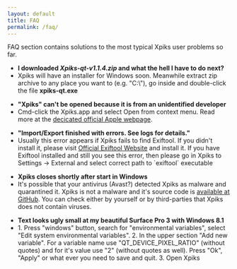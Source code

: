 ```yaml
---
layout: default
title: FAQ
permalink: /faq/
---
```


<article class="row">
<section class="small-12 large-8 columns page-content">

<div>
  <p>
    FAQ section contains solutions to the most typical Xpiks user problems so far.
  </p>
</div>

<div>
  <ul>
    <li><strong>I downloaded <i>Xpiks-qt-v1.1.4.zip</i> and what the hell I have to do next?</strong></li>
    <li>Xpiks will have an installer for Windows soon. Meanwhile extract zip archive to any place you want to (e.g. "C:\"), go inside and double-click the file <strong>xpiks-qt.exe</strong></li>
  </ul>
</div>

<div>
  <ul>
    <li><strong>"Xpiks" can't be opened because it is from an unidentified developer</strong></li>
    <li>Cmd-click the Xpiks.app and select Open from context menu. Read more at the <a href="https://support.apple.com/kb/PH18657" target="_blank">decicated official Apple webpage</a>.</li>
  </ul>
</div>

<div>
  <ul>
    <li><strong>"Import/Export finished with errors. See logs for details."</strong></li>
    <li>Usually this error appears if Xpiks fails to find Exiftool. If you didn't install it, please visit <a href="http://www.sno.phy.queensu.ca/~phil/exiftool/" target="_blank">Official Exiftool Website</a> and install it. If you have Exiftool installed and still you see this error, then please go in Xpiks to Settings -> External and select correct path to `exiftool` executable</li>
  </ul>
</div>

<div>
  <ul>
    <li><strong>Xpiks closes shortly after start in Windows</strong></li>
    <li>It's possible that your antivirus (Avast?) detected Xpiks as malware and quarantined it. Xpiks is not a malware and it's source code is <a href="https://github.com/ribtoks/xpiks" target="_blank">available at GitHub</a>. You can check either by yourself or by third-parties that Xpiks does not contain viruses.</li>
  </ul>
</div>

<div>
  <ul>
    <li><strong>Text looks ugly small at my beautiful Surface Pro 3 with Windows 8.1</strong></li>
    <li>1. Press "windows" button, search for "environmental variables", select "Edit system environmental variables". 2. In the upper section "Add new variable". For a variable name use "QT_DEVICE_PIXEL_RATIO" (without quotes) and for it's value use "2" (without quotes as well). Press "Ok", "Apply" or what ever you need to save and quit. 3. Open Xpiks</li>
  </ul>
</div>

</section>
</article>
